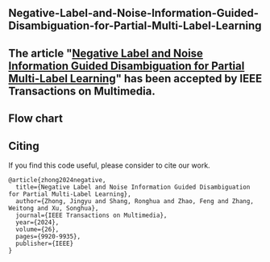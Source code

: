 ## Negative-Label-and-Noise-Information-Guided-Disambiguation-for-Partial-Multi-Label-Learning
## The article "[Negative Label and Noise Information Guided Disambiguation for Partial Multi-Label Learning](https://ieeexplore.ieee.org/document/10533859)" has been accepted by IEEE Transactions on Multimedia.

## Flow chart

## Citing
If you find this code useful, please consider to cite our work.
```
@article{zhong2024negative,
  title={Negative Label and Noise Information Guided Disambiguation for Partial Multi-Label Learning},
  author={Zhong, Jingyu and Shang, Ronghua and Zhao, Feng and Zhang, Weitong and Xu, Songhua},
  journal={IEEE Transactions on Multimedia},
  year={2024},
  volume={26},
  pages={9920-9935},
  publisher={IEEE}
}
```
